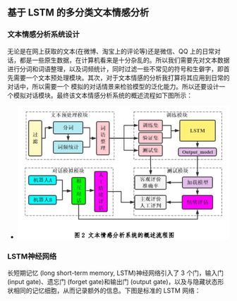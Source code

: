 ## 基于 LSTM 的多分类文本情感分析
### 文本情感分析系统设计
无论是在网上获取的文本(在微博、淘宝上的评论等)还是微信、QQ 上的日常对话，都是一些原生数据，在计算机看来是十分杂乱的。所以我们需要先对文本数据进行分词和词语整理，以及词频统计，同时过滤一些不常见的符号和生僻字，即首先需要一个文本预处理模块。其次，对于文本情感的分析我打算将其应用到日常的对话中，所以需要一个
模拟的对话情景来检验模型的泛化能力。所以还要设计一个模拟对话模块。最终该文本情感分析系统的概述流程如下图所示：
- ![image](https://github.com/Laplacemon/NLP-LSTM/blob/main/img/system_describe.png)

### LSTM神经网络
长短期记忆 (long short-term memory, LSTM)神经网络引入了 3 个门，输入门(input gate)、遗忘门 (forget gate)和输出门 (output gate)，以及与隐藏状态形状相同的记忆细胞，从而记录额外的信息。下图是标准的 LSTM 网络：

